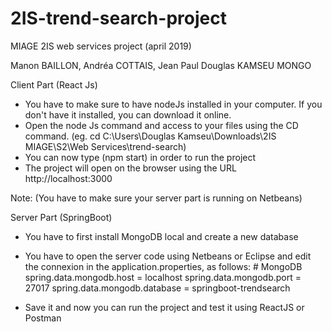 # 2IS-trend-search-project
MIAGE 2IS web services project (april 2019)

Manon BAILLON, Andréa COTTAIS, Jean Paul Douglas KAMSEU MONGO



Client Part (React Js)

- You have to make sure to have nodeJs installed in your computer. If you don't have it installed, you can download it online.
- Open the node Js command and access to your files using the CD command. (eg. cd C:\Users\Douglas Kamseu\Downloads\2IS MIAGE\S2\Web Services\trend-search)
- You can now type (npm start) in order to run the project
- The project will open on the browser using the URL http://localhost:3000

Note: (You have to make sure your server part is running on Netbeans)


Server Part (SpringBoot)

- You have to first install MongoDB local and create a new database 
- You have to open the server code using Netbeans or Eclipse and edit the connexion in the application.properties, as follows:
        # MongoDB
        spring.data.mongodb.host     = localhost
        spring.data.mongodb.port     = 27017
        spring.data.mongodb.database = springboot-trendsearch

- Save it and now you can run the project and test it using ReactJS or Postman
